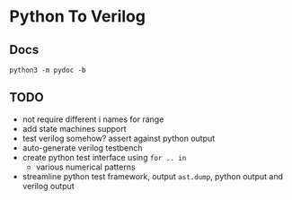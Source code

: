 # Python To Verilog

## Docs

`python3 -m pydoc -b`

## TODO

- not require different i names for range
- add state machines support  
- test verilog somehow? assert against python output
- auto-generate verilog testbench
- create python test interface using `for .. in`
  - various numerical patterns
- streamline python test framework, output `ast.dump`, python output and verilog output
